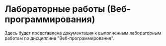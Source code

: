 # Лабораторные работы (Веб-программирования)

Здесь будет представлена документация к выполненным лабораторным работам по дисциплине "Веб-программирование".